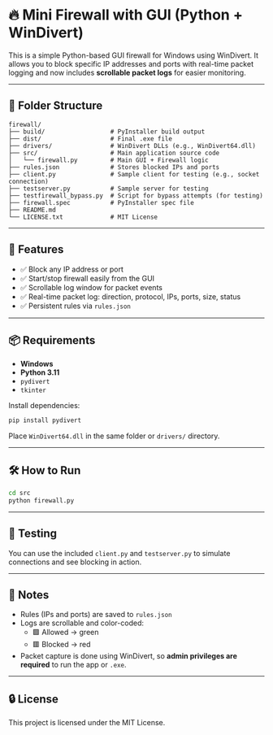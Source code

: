 # 🔥 Mini Firewall with GUI (Python + WinDivert)

This is a simple Python-based GUI firewall for Windows using WinDivert. It allows you to block specific IP addresses and ports with real-time packet logging and now includes **scrollable packet logs** for easier monitoring.

---

## 📁 Folder Structure

```
firewall/
├── build/                  # PyInstaller build output
├── dist/                   # Final .exe file
├── drivers/                # WinDivert DLLs (e.g., WinDivert64.dll)
├── src/                    # Main application source code
│   └── firewall.py         # Main GUI + Firewall logic
├── rules.json              # Stores blocked IPs and ports
├── client.py               # Sample client for testing (e.g., socket connection)
├── testserver.py           # Sample server for testing
├── testfirewall_bypass.py  # Script for bypass attempts (for testing)
├── firewall.spec           # PyInstaller spec file
├── README.md
└── LICENSE.txt             # MIT License
```

---

## 🚀 Features

- ✅ Block any IP address or port
- ✅ Start/stop firewall easily from the GUI
- ✅ Scrollable log window for packet events
- ✅ Real-time packet log: direction, protocol, IPs, ports, size, status
- ✅ Persistent rules via `rules.json`

---

## 📦 Requirements

- **Windows**
- **Python 3.11**
- `pydivert`
- `tkinter`

Install dependencies:
```bash
pip install pydivert
```

Place `WinDivert64.dll` in the same folder or `drivers/` directory.

---

## 🛠️ How to Run

```bash
cd src
python firewall.py
```

---

## 🧪 Testing

You can use the included `client.py` and `testserver.py` to simulate connections and see blocking in action.

---

## 🧾 Notes

- Rules (IPs and ports) are saved to `rules.json`
- Logs are scrollable and color-coded:
  - 🟩 Allowed → green
  - 🟥 Blocked → red
- Packet capture is done using WinDivert, so **admin privileges are required** to run the app or `.exe`.

---

## 🔒 License

This project is licensed under the MIT License.
